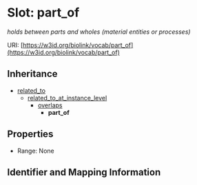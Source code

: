 # Slot: part_of
_holds between parts and wholes (material entities or processes)_


URI: [https://w3id.org/biolink/vocab/part_of](https://w3id.org/biolink/vocab/part_of)




## Inheritance

* [related_to](related_to.md)
    * [related_to_at_instance_level](related_to_at_instance_level.md)
        * [overlaps](overlaps.md)
            * **part_of**



## Properties

 * Range: None



## Identifier and Mapping Information





